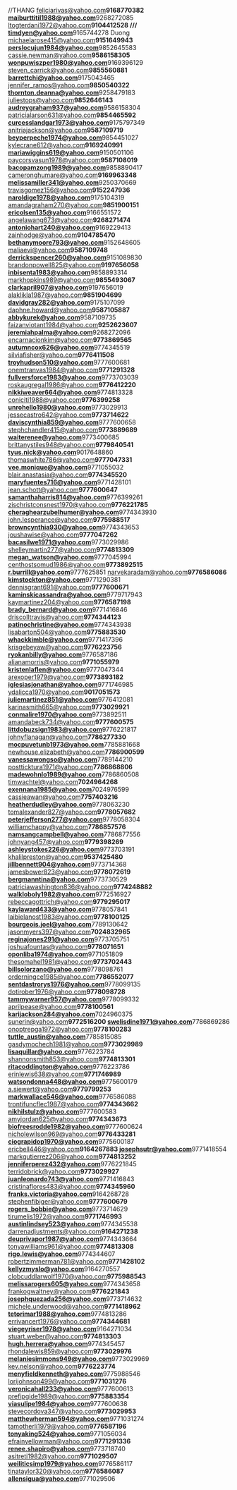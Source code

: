 //THANG
feliciarivas@yahoo.com****9168770382
maiburttitil1988@yahoo.com****9268272085
ltogterdani1972@yahoo.com****9104412528
///
timdyen@yahoo.com****9165744278 Duong
michaelarose415@yahoo.com****9151649943
perslocujun1984@yahoo.com****9852645583
cassie.newman@yahoo.com****9586158305
wonpuwiszper1980@yahoo.com****9169396129
steven_carrick@yahoo.com****9855560881
barrettchi@yahoo.com****9175043465
jennifer_ramos@yahoo.com****9850540322
thornton.deanna@yahoo.com****9258479183
juliestops@yahoo.com****9852646143
audreygraham937@yahoo.com****9586158304
patricialarson631@yahoo.com****9854465592
curcesslandgar1973@yahoo.com****9175797349
anitriajackson@yahoo.com****9587109719
beyperpeche1974@yahoo.com****9854451027
kylecrane612@yahoo.com****9169240991
mariawiggins619@yahoo.com****9150501106
paycorsvasun1978@yahoo.com****9587108019
bacopamzong1989@yahoo.com****9858890417
cameronghumare@yahoo.com****9169963348
melissamiller341@yahoo.com****9250370669
travisgomez156@yahoo.com****9152247936
naroldige1978@yahoo.com****9175104319
amandagraham270@yahoo.com****9851900151
ericolsen135@yahoo.com****9166551572
angelawang673@yahoo.com****9268271474
antoniohart240@yahoo.com****9169229413
zainhodge@yahoo.com****9104785470
bethanymoore793@yahoo.com****9152648605
maliaevi@yahoo.com****9587109748
derrickspencer260@yahoo.com****9151089830
brandonpowell825@yahoo.com****9197656058
inbisenta1983@yahoo.com****9858893314
markhopkins989@yahoo.com****9855493067
clarkapril907@yahoo.com****9197656019
alaklikla1987@yahoo.com****9851904699
davidgray282@yahoo.com****9175107099
daphne.howard@yahoo.com****9587105887
abbykurek@yahoo.com****9587109735
faizanviotant1984@yahoo.com****9252623607
jeremiahpalma@yahoo.com****9268272096
encarnacionkim@yahoo.com****9773869565
autumncox626@yahoo.com****9774345519
silviafisher@yahoo.com****9776411508
troyhudson510@yahoo.com****9777600681
onemtranvas1984@yahoo.com****9771291328
fullversforce1983@yahoo.com****9773703039
roskaugregal1986@yahoo.com****9776412220
nikkiweaver664@yahoo.com****9774813328
coniciti1988@yahoo.com****9776399258
unrohello1980@yahoo.com****9773029913
jessecastro642@yahoo.com****9773714622
daviscynthia859@yahoo.com****9777600658
stephchandler415@yahoo.com****9773889689
waiterenee@yahoo.com****9773400685
brittanystiles948@yahoo.com****9779840541
tyus.nick@yahoo.com****9017648860
thomaswhite786@yahoo.com****9777047331
vee.monique@yahoo.com****9771055032
blair.anastasia@yahoo.com****9774345520
maryfuentes716@yahoo.com****9771428101
jean.schott@yahoo.com****9777600647
samanthaharris814@yahoo.com****9776399261
zischristconsnest1970@yahoo.com****9776221785
cheraghearzubelhumer@yahoo.com****9774343930
john.lesperance@yahoo.com****9775988517
browncynthia930@yahoo.com****9774343653
joushawise@yahoo.com****9777047262
bacasilwe1971@yahoo.com****9773029986
shelleymartin277@yahoo.com****9774813309
megan_watson@yahoo.com****9777045994
centhostsomud1986@yahoo.com****9773892515
r.burrill@yahoo.com****9777625851
narvekaradam@yahoo.com****9776586086
kimstockton@yahoo.com****9771290381
dennisgrant691@yahoo.com****9777600671
kaminskicassandra@yahoo.com****9779717943
kaymartinez204@yahoo.com****9776587198
brady_bernard@yahoo.com****9771416846
driscolltravis@yahoo.com****9774344123
patinochristine@yahoo.com****9774343938
lisabarton504@yahoo.com****9775883530
whackkimble@yahoo.com****9771417396
krisgebeyaw@yahoo.com****9776223756
ryokanbilly@yahoo.com****9776587186
alianamorris@yahoo.com****9771055979
kristenlaflen@yahoo.com****9777047344
arexoper1979@yahoo.com****9773893182
iglesiasjonathan@yahoo.com****9771746985
ydalicca1970@yahoo.com****9017051573
juliemartinez851@yahoo.com****9776412081
karinasmith665@yahoo.com****9773029921
conmalire1970@yahoo.com****9773892511
amandabeck734@yahoo.com****9777600575
littdobuzsign1983@yahoo.com****9776221817
johnyflanagan@yahoo.com****7786277330
mocpuvetunb1973@yahoo.com****7785881668
newhouse.elizabeth@yahoo.com****7786900599
vanessawongso@yahoo.com****7789144210
postticktura1971@yahoo.com****7786868806
madewohnlo1989@yahoo.com****7786860508
timwachtel@yahoo.com****7024964268
exennana1985@yahoo.com****7024976599
cassieawan@yahoo.com****7757403216
heatherdudley@yahoo.com****9778063230
tomalexander827@yahoo.com****9778057682
peterjefferson277@yahoo.com****9778058304
williamchappy@yahoo.com****7786857576
namsangcampbell@yahoo.com****7786877556
johnyang457@yahoo.com****9779398269
ashleystokes226@yahoo.com****9773703191
khalilpreston@yahoo.com****9537425480
jillbennett904@yahoo.com****9773714368
jamesbower823@yahoo.com****9778072619
bergmanntina@yahoo.com****9773730529
patriciawashington836@yahoo.com****9774248882
walkloboly1982@yahoo.com****9772516927
rebeccagottrich@yahoo.com****9779295017
kaylaward433@yahoo.com****9778057841
laibielanost1983@yahoo.com****9778100125
bourgeois.joel@yahoo.com****7789130642
jasonmyers397@yahoo.com****7024832965
reginajones291@yahoo.com****9773705751
joshuafountas@yahoo.com****9778071651
oponliba1974@yahoo.com****9771051809
thesomahel1981@yahoo.com****9773702443
billsolorzano@yahoo.com****9778098761
orderningce1985@yahoo.com****7786552077
sentdastrorys1976@yahoo.com****9778099135
dotirober1976@yahoo.com****9778098728
tammywarner957@yahoo.com****9778099332
aprilpease@yahoo.com****9778100561
karijackson284@yahoo.com****7024960375
sunerin@yahoo.com****9772516200
swelisdine1971@yahoo.com****7786869286
onoptrepga1972@yahoo.com****9778100283
tuttle_austin@yahoo.com****7785815085
gasdymochech1981@yahoo.com****9773029989
lisaquillar@yahoo.com****9776223784
shannonsmith853@yahoo.com****9774813301
ritacoddington@yahoo.com****9776223786
erinlewis638@yahoo.com****9771746989
watsondonna448@yahoo.com****9775600179
a.siewert@yahoo.com****9779799253
markwallace546@yahoo.com****9776586088
trontifuncflec1987@yahoo.com****9774343662
nikhilstulz@yahoo.com****9777600583
amyjordan625@yahoo.com****9774343673
biofreesrodde1982@yahoo.com****9777600624
nicholewilson969@yahoo.com****9776433281
ciograpidop1970@yahoo.com****9775600187
ericbell446@yahoo.com****9164267883
josephsutr@yahoo.com****9771418554
markgutierrez206@yahoo.com****9774813252
jenniferperez432@yahoo.com****9776221845
terridobrick@yahoo.com****9773029927
juanleonardo743@yahoo.com****9771416843
cristinaflores483@yahoo.com****9774345960
franks.victoria@yahoo.com****9164268728
stephenfibiger@yahoo.com****9777600679
rogers_bobbie@yahoo.com****9773714629
tirumelis1972@yahoo.com****9771746993
austinlindsey523@yahoo.com****9774345538
darrenadjustments@yahoo.com****9164271238
deuprivapor1987@yahoo.com****9774343664
tonyawilliams961@yahoo.com****9774813308
rigo.lewis@yahoo.com****9774344607
robertzimmerman781@yahoo.com****9771428102
kellyzmyslo@yahoo.com****9164270557
clobcuddlarwolf1970@yahoo.com****9775988543
melissarogers605@yahoo.com****9774343658
frankogwaltney@yahoo.com****9776221843
josephquezada256@yahoo.com****9773714632
michele.underwood@yahoo.com****9771418962
tetorimar1988@yahoo.com****9774813286
errivancert1976@yahoo.com****9774344681
viegeyriser1978@yahoo.com****9164271034
stuart.weber@yahoo.com****9774813303
hugh.herrera@yahoo.com****9774345457
rhondalewis859@yahoo.com****9773029976
melaniesimmons949@yahoo.com****9773029969
kev.nelson@yahoo.com****9776223774
menyfieldkenneth@yahoo.com****9775988546
lorijohnson499@yahoo.com****9771031276
veronicahall233@yahoo.com****9777600613
prefipgide1989@yahoo.com****9775883354
viasulipe1984@yahoo.com****9777600638
stevecordova347@yahoo.com****9773029953
matthewherman594@yahoo.com****9771031274
tamotherli1979@yahoo.com****9776587196
tonyaking524@yahoo.com****9771056034
efrainyellowman@yahoo.com****9771291336
renee.shapiro@yahoo.com****9773718740
asitreti1982@yahoo.com****9771029507
weiliticsimp1979@yahoo.com****9776586117
tinataylor320@yahoo.com****9776586087
allensigua@yahoo.com****9771029506
